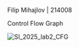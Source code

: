 Filip Mihajlov | 214008

Control Flow Graph


![SI_2025_lab2_CFG](https://github.com/user-attachments/assets/bc6d80f1-871c-4b35-bc69-0cca6ef9c37d)
